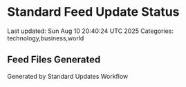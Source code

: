 # Standard Feed Update Status
Last updated: Sun Aug 10 20:40:24 UTC 2025
Categories: technology,business,world

## Feed Files Generated

Generated by Standard Updates Workflow
